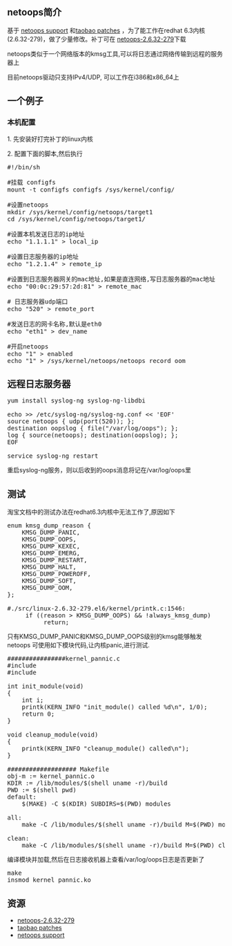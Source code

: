 ## netoops简介

基于 [netoops support][] 和[taobao patches][] ，为了能工作在redhat 6.3内核(2.6.32-279)，做了少量修改。补丁可在 [netoops-2.6.32-279][]下载

netoops类似于一个网络版本的kmsg工具,可以将日志通过网络传输到远程的服务器上

目前netoops驱动只支持IPv4/UDP,  可以工作在i386和x86_64上

<!--more-->
## 一个例子

### 本机配置

1\. 先安装好打完补丁的linux内核

2\. 配置下面的脚本,然后执行

<pre>
#!/bin/sh

#挂载 configfs
mount -t configfs configfs /sys/kernel/config/

#设置netoops
mkdir /sys/kernel/config/netoops/target1
cd /sys/kernel/config/netoops/target1/

#设置本机发送日志的ip地址
echo "1.1.1.1" > local_ip

#设置日志服务器的ip地址
echo "1.2.1.4" > remote_ip

#设置到日志服务器网关的mac地址,如果是直连网络,写日志服务器的mac地址
echo "00:0c:29:57:2d:81" > remote_mac

# 日志服务器udp端口
echo "520" > remote_port

#发送日志的网卡名称,默认是eth0
echo "eth1" > dev_name

#开启netoops
echo "1" > enabled
echo "1" > /sys/kernel/netoops/netoops_record_oom
</pre>

## 远程日志服务器
<pre>
yum install syslog-ng syslog-ng-libdbi

echo >> /etc/syslog-ng/syslog-ng.conf << 'EOF'
source netoops { udp(port(520)); };
destination oopslog { file("/var/log/oops"); };
log { source(netoops); destination(oopslog); };
EOF

service syslog-ng restart
</pre>

重启syslog-ng服务，则以后收到的oops消息将记在/var/log/oops里

## 测试
淘宝文档中的测试办法在redhat6.3内核中无法工作了,原因如下

<pre>
enum kmsg_dump_reason {
    KMSG_DUMP_PANIC,
    KMSG_DUMP_OOPS,
    KMSG_DUMP_KEXEC,
    KMSG_DUMP_EMERG,
    KMSG_DUMP_RESTART,
    KMSG_DUMP_HALT,
    KMSG_DUMP_POWEROFF,
    KMSG_DUMP_SOFT,
    KMSG_DUMP_OOM,
};

#./src/linux-2.6.32-279.el6/kernel/printk.c:1546:
     if ((reason > KMSG_DUMP_OOPS) && !always_kmsg_dump)
          return;
</pre>

只有KMSG_DUMP_PANIC和KMSG_DUMP_OOPS级别的kmsg能够触发netoops
可使用如下模块代码,让内核panic,进行测试.

<pre>
################kernel_pannic.c
#include <linux/module.h>  
#include <linux/kernel.h>  

int init_module(void)
{
    int i;
    printk(KERN_INFO "init_module() called %d\n", 1/0);
    return 0;
}

void cleanup_module(void)
{
    printk(KERN_INFO "cleanup_module() called\n");
}

################### Makefile
obj-m := kernel_pannic.o
KDIR := /lib/modules/$(shell uname -r)/build
PWD := $(shell pwd)
default:
    $(MAKE) -C $(KDIR) SUBDIRS=$(PWD) modules

all:
    make -C /lib/modules/$(shell uname -r)/build M=$(PWD) modules
                 
clean:
    make -C /lib/modules/$(shell uname -r)/build M=$(PWD) clean
</pre>

编译模块并加载,然后在日志接收机器上查看/var/log/oops日志是否更新了

<pre>
make
insmod kernel_pannic.ko
</pre>


## 资源
* [netoops-2.6.32-279][]
* [taobao patches][]
* [netoops support][] 

[netoops-2.6.32-279]:https://github.com/xiaomi-sa/netoops/tree/master/netoops-kernel-2.6.32-279.23.1.el6
[taobao patches]:https://github.com/alibaba/taobao-kernel/tree/master/patches.taobao
[netoops support]:https://lwn.net/Articles/414031/
